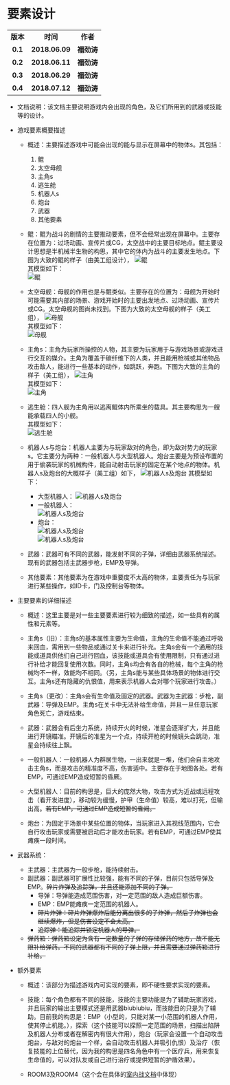 # 要素设计

<table>
  <tr>
    <td align="center"><b>版本</b></td>
    <td align="center"><b>时间</b></td>
    <td align="center"><b>作者</b></td>
  </tr>
  <tr>
    <td align="center"><b>0.1</b></td>
    <td align="center"><b>2018.06.09</b></td>
    <td align="center"><b>禤劲涛</b></td>
  </tr>
  <tr>
    <td align="center"><b>0.2</b></td>
    <td align="center"><b>2018.06.11</b></td>
    <td align="center"><b>禤劲涛</b></td>
  </tr>
  <tr>
    <td align="center"><b>0.3</b></td>
    <td align="center"><b>2018.06.29</b></td>
    <td align="center"><b>禤劲涛</b></td>
  </tr>
  <tr>
    <td align="center"><b>0.4</b></td>
    <td align="center"><b>2018.07.12</b></td>
    <td align="center"><b>禤劲涛</b></td>
  </tr>
</table>

- 文档说明：该文档主要说明游戏内会出现的角色，及它们所用到的武器或技能等的设计。

- 游戏要素概要描述
  - 概述：主要描述游戏中可能会出现的能与显示在屏幕中的物体s。其包括：
    1. 鲲
    2. 太空母舰
    3. 主角s
    4. 逃生舱
    5. 机器人s
    6. 炮台
    7. 武器
    8. 其他要素

  - 鲲：鲲为战斗的剧情的主要推动要素，但不会经常出现在屏幕中。主要存在位置为：过场动画、宣传片或CG，太空战中的主要目标地点。鲲主要设计思想是半机械半生物的构思，其中它的体内为战斗的主要发生地点。下图为大致的鲲的样子（由美工组设计），
    ![鲲](../../images/art/鲲.jpg)
    <br/>其模型如下：<br/>
    ![鲲](../../images/art/鲲.png)

  - 太空母舰：母舰的作用也是与鲲类似。主要存在的位置为：母舰为开始时可能需要其内部的场景、游戏开始时的主要出发地点、过场动画、宣传片或CG。太空母舰的图尚未找到。下图为大致的太空母舰的样子（美工组），
    ![母舰](../../images/art/母舰.jpg)
    <br/>其模型如下：<br/>
    ![母舰](../../images/art/飞船.png)

  - 主角s：主角为玩家所操控的人物，其主要为玩家用于与游戏场景或游戏进行交互的媒介。主角为覆盖于碳纤维下的人类，并且能用枪械或其他物品攻击敌人，能进行一些基本的动作，如跳跃，奔跑。下图为大致的主角的样子（美工组），
    ![主角](../../images/art/主角s.jpg)
    <br/>其模型如下：<br/>
    ![主角](../../images/art/主角.png)

  - 逃生舱：四人舰为主角用以逃离鲲体内所乘坐的载具。其主要构思为一艘能承载四人的小舰。<br/>其模型如下：<br/>
    ![逃生舱](../../images/art/逃生舱.png)

  - 机器人s与炮台：机器人主要为与玩家敌对的角色，即为敌对势力的玩家s。它主要分为两种：一般机器人与大型机器人。炮台主要是为预设布置的用于偷袭玩家的机械构件，能自动射击玩家的固定在某个地点的物体。机器人s及炮台的大概样子（美工组）如下，
    ![机器人s及炮台](../../images/art/机器人s及炮台.jpg)
    其模型如下：
      - 大型机器人：
        ![机器人s及炮台](../../images/art/大型机器人.png)
      - 一般机器人：<br/>
        ![机器人s及炮台](../../images/art/小型机器人.png)
      - 炮台：<br/>
        ![机器人s及炮台](../../images/art/炮台1.png)<br/>
        ![机器人s及炮台](../../images/art/炮台2.png)

  - 武器：武器可有不同的武器，能发射不同的子弹，详细由武器系统描述。现有的武器包括主武器步枪，EMP及导弹。

  - 其他要素：其他要素为在游戏中重要度不太高的物体，主要责任为与玩家进行某些操作，如ID卡，门及控制台等物体。

- 主要要素的详细描述
  - 概述：这里主要是对一些主要要素进行较为细致的描述，如一些具有的属性和元素等。

  - 主角s（旧）：主角s的基本属性主要为生命值，主角的生命值不能通过呼吸来回血，需用到一些物品或通过关卡来进行补充。主角s会有一个通用的技能或道具供他们自己进行回血，该技能或道具会有使用限制，只有通过进行补给才能回复使用次数。同时，主角s均会有各自的枪械，每个主角的枪械均不一样，效能均不相同。（另，主角s能与某些具体场景的物体进行交互。主角s还有隐藏的仇恨值，用来表示机器人会对哪个玩家进行攻击。）

  - 主角s（更改）：主角s会有生命值及固定的武器。武器为主武器：步枪，副武器：导弹及EMP。主角s在关卡中无法补给生命值，并且一旦任意玩家角色死亡，游戏结束。

  - 武器：武器会有后坐力系统，持续开火的时候，准星会逐渐扩大，并且能进行开镜瞄准。开镜后的准星为一个点，持续开枪的时候镜头会跳动，准星会持续往上飘。

  - 一般机器人：一般机器人为群居生物，一出来就是一堆，他们会自主地攻击主角s，而是攻击的精准度不高，伤害适中。主要存在于地图各处。若有EMP，可通过EMP造成短暂的昏厥。

  - 大型机器人：目前的构思是，巨大的庞然大物，攻击方式为近战或远程攻击（看开发进度），移动较为缓慢，护甲（生命值）较高，难以打死，但输出高。~~若有EMP，可通过EMP造成短暂的昏阙。~~

  - 炮台：为固定于场景中某些位置的物体，当玩家进入其视线范围内，它会自行攻击玩家或需要被启动后才能攻击玩家。若有EMP，可通过EMP使其瘫痪一段时间。

- 武器系统：
	- 主武器：主武器为一般步枪，能持续射击。
	- 副武器：副武器可扩展性比较强，能有不同的子弹，目前只包括导弹及EMP。~~碎片炸弹及追踪弹，并且还能添加不同的子弹。~~
		- 导弹：导弹能造成范围伤害，对一定范围的敌人造成巨额伤害。
		- EMP：EMP能瘫痪一定范围的机器人。
		- ~~碎片炸弹：碎片炸弹爆炸后能分离出很多的子炸弹，然后子炸弹也会继续爆炸，但是伤害设定不会太高。~~
		- ~~追踪弹：能追踪并锁定机器人的导弹。~~
	- ~~弹药箱：弹药箱设定为含有一定数量的子弹的存储弹药的地方，故不能无限补给弹药。不同的武器都有不同的子弹上限，并且需要通过弹药箱进行补给。~~

- 额外要素
  - 概述：该部分为描述游戏内可实现的要素，即不硬性要求实现的要素。

  - 技能：每个角色都有不同的技能，技能的主要功能是为了辅助玩家游戏，并且玩家的输出主要模式还是用武器biubiubiu，而技能目的只是为了辅助。目前我的构思是：EMP（小型的，只能对某一小范围的机器人作用，使其停止机能。），探索（这个技能可以探照一定范围的场景，扫描出陷阱及机器人分布或者在解密内有很大作用），炮台（玩家会设置一个自动攻击炮台，与敌对的炮台一个样，会自动攻击机器人并吸引仇恨）及治疗（恢复技能的上位替代，因为我的构思是四名角色中有一个医疗兵，用来恢复生命值的，可以对队友或自己进行治疗或提供短暂的护盾效果）。

  - ROOM3及ROOM4（这个会在具体的[室内战文档](室内战.md)中体现）